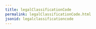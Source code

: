 ```yaml
---
title: legalClassificationCode
permalink: legalClassificationCode.html
jsonid: legalclassificationcode
---
```

